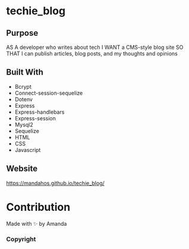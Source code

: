 # techie_blog

## Purpose
AS A developer who writes about tech
I WANT a CMS-style blog site
SO THAT I can publish articles, blog posts, and my thoughts and opinions

## Built With
* Bcrypt
* Connect-session-sequelize
* Dotenv
* Express
* Express-handlebars
* Express-session
* Mysql2
* Sequelize
* HTML
* CSS
* Javascript

## Website
https://mandahos.github.io/techie_blog/


# Contribution
Made with ✨ by Amanda

### Copyright 
